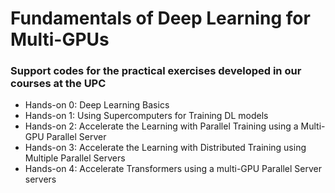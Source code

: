 # Fundamentals of Deep Learning for Multi-GPUs
### Support codes for the practical exercises developed in our courses at the UPC
* Hands-on 0: Deep Learning Basics
* Hands-on 1: Using Supercomputers for Training DL models
* Hands-on 2: Accelerate the Learning with Parallel Training using a Multi-GPU Parallel Server
* Hands-on 3: Accelerate the Learning with Distributed Training using Multiple Parallel Servers
* Hands-on 4: Accelerate Transformers using a multi-GPU Parallel Server servers

